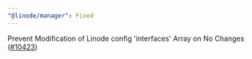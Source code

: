 ```yaml
---
"@linode/manager": Fixed
---
```


Prevent Modification of Linode config 'interfaces' Array on No Changes ([#10423](https://github.com/linode/manager/pull/10423))
